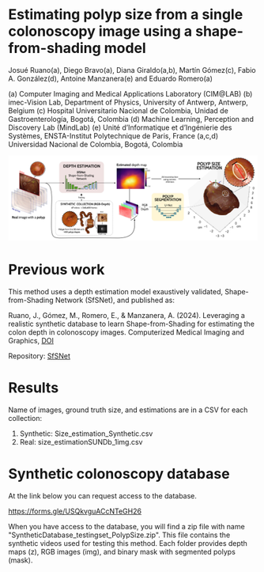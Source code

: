 # Estimating polyp size from a single colonoscopy image using a shape-from-shading model

Josué Ruano(a), Diego Bravo(a), Diana Giraldo(a,b), Martín Gómez(c), Fabio A. González(d), Antoine Manzanera(e) and Eduardo Romero(a)

(a) Computer Imaging and Medical Applications Laboratory (CIM@LAB)
(b) imec-Vision Lab, Department of Physics, University of Antwerp, Antwerp, Belgium
(c) Hospital Universitario Nacional de Colombia, Unidad de Gastroenterologı́a, Bogotá, Colombia
(d) Machine Learning, Perception and Discovery Lab (MindLab)
(e) Unité d’Informatique et d’Ingénierie des Systèmes, ENSTA-Institut Polytechnique de Paris, France
(a,c,d) Universidad Nacional de Colombia, Bogotá, Colombia

<img src="pipeline_isbi.png?raw=True" width="800px" style="margin:0px 0px"/>

# Previous work
This method uses a depth estimation model exaustively validated, Shape-from-Shading Network (SfSNet), and published as:

Ruano, J., Gómez, M., Romero, E., & Manzanera, A. (2024). Leveraging a realistic synthetic database to learn Shape-from-Shading for estimating the colon depth in colonoscopy images. Computerized Medical Imaging and Graphics, [DOI](https://doi.org/10.1016/j.compmedimag.2024.102390)

Repository: [SfSNet](https://github.com/Cimalab-unal/ColonDepthEstimation) 

# Results

Name of images, ground truth size, and estimations are in a CSV for each collection:

  1. Synthetic: Size_estimation_Synthetic.csv
  2. Real: size_estimationSUNDb_1img.csv

# Synthetic colonoscopy database

At the link below you can request access to the database.

https://forms.gle/USQkvguACcNTeGH26

When you have access to the database, you will find a zip file with name "SyntheticDatabase_testingset_PolypSize.zip". This file contains the synthetic videos used for testing this method. Each folder provides depth maps (z), RGB images (img), and binary mask with segmented polyps (mask).
